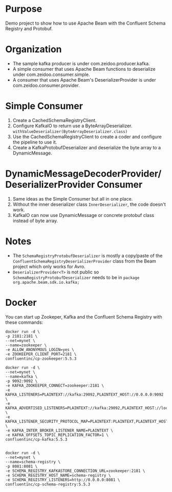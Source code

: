# Purpose

Demo project to show how to use Apache Beam with the Confluent Schema Registry and Protobuf.

# Organization

* The sample kafka producer is under com.zeidoo.producer.kafka.
* A simple consumer that uses Apache Beam functions to deserialize under com.zeidoo.consumer.simple.
* A consumer that uses Apache Beam's DeserializerProvider is under com.zeidoo.consumer.provider.

# Simple Consumer

1. Create a CachedSchemaRegistryClient.
1. Configure KafkaIO to return use a ByteArrayDeserializer. `withValueDeserializer(ByteArrayDeserializer.class)`
1. Use the CachedSchemaRegistryClient to create a coder and configure the pipeline to use it.
1. Create a KafkaProtobufDeserializer and deserialize the byte array to a DynamicMessage.

# DynamicMessageDecoderProvider/DeserializerProvider Consumer

1. Same ideas as the Simple Consumer but all in one place.
1. Without the inner deserializer class `InnerDeserializer`, the code doesn't work.
1. KafkaIO can now use DynamicMessage or concrete protobuf class instead of byte array.

# Notes

* The `SchemaRegistryProtobufDeserializer` is mostly a copy/paste of the `ConfluentSchemaRegistryDeserializerProvider` class from the Beam project which only works for Avro.
* `DeserializerProvider<T>` is not public so `SchemaRegistryProtobufDeserializer` needs to be in `package org.apache.beam.sdk.io.kafka;`

# Docker
You can start up Zookeper, Kafka and the Confluent Schema Registry with these commands:


```
docker run -d \
-p 2181:2181 \
--net=mynet \
--name=zookeeper \
-e ALLOW_ANONYMOUS_LOGIN=yes \
-e ZOOKEEPER_CLIENT_PORT=2181 \
confluentinc/cp-zookeeper:5.5.3

docker run -d \
--net=mynet \
--name=kafka \
-p 9092:9092 \
-e KAFKA_ZOOKEEPER_CONNECT=zookeeper:2181 \
-e KAFKA_LISTENERS=PLAINTEXT://kafka:29092,PLAINTEXT_HOST://0.0.0.0:9092 \
-e KAFKA_ADVERTISED_LISTENERS=PLAINTEXT://kafka:29092,PLAINTEXT_HOST://localhost:9092 \
-e KAFKA_LISTENER_SECURITY_PROTOCOL_MAP=PLAINTEXT:PLAINTEXT,PLAINTEXT_HOST:PLAINTEXT \
-e KAFKA_INTER_BROKER_LISTENER_NAME=PLAINTEXT \
-e KAFKA_OFFSETS_TOPIC_REPLICATION_FACTOR=1 \
confluentinc/cp-kafka:5.5.3


docker run -d \
--net=mynet \
--name=schema-registry \
-p 8081:8081 \
-e SCHEMA_REGISTRY_KAFKASTORE_CONNECTION_URL=zookeeper:2181 \
-e SCHEMA_REGISTRY_HOST_NAME=schema-registry \
-e SCHEMA_REGISTRY_LISTENERS=http://0.0.0.0:8081 \
confluentinc/cp-schema-registry:5.5.3
```